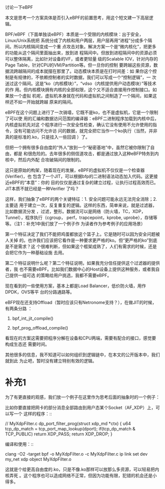     
讨论一下eBPF

本文是思考一个方案具体是否引入eBPF的前置思考，用这个短文建一下高层逻辑。

BPF/eBPF（下面单独谈eBPF）本质是一个受限的内核模块：出于安全，Linux/Unix系统把
系统分成了内核和用户两层，用户层再用“进程”分成多个隔间。所以内核隔间变成一个重
点攻击对象。解决方案一个是“微内核化”，把更多的功能从这个隔间里面抽出来，放到进
程隔间中。但放到进程隔间中的资源必须可以整体隔离，比如针对设备的VF，或者更轻量
级的Scalable IOV，针对内存的Page Table，针对CPU的VM/Partition等。但一旦你的控制
要跨越这些资源，数据流跨越隔间的成本就摆在那里了。动态模块本质是在打时间差：如
果你这个控制是有规律的，不依赖控制者的实时数据，我们可以写成一个“控制逻辑”，一
次送过这个隔间。这是“ko（内核模块）”，“vdso（内核提供用户动态模块）”等技术的作
用。但内核模块拥有内核的全部权限，这个又不适合直接用作控制接口。如果放一个虚拟
机呢，虚拟机本身就在代码和虚拟机之间制造了一个隔间，如果这样还不如一开始就跨越
原来的隔间。

eBPF在这个问题上进行了一次骑墙，它既不是ko，也不是虚拟机，它是一个限制了可以使
用的汇编和数据访问范围的编译器：eBPF二进制程序加载到内核中后，内核虚拟机先对这
个程序进行一次安全性检查，确认它没有使用不允许使用的指令，没有可能访问不允许访
问的数据，就完全把它当作一个ko执行（当然，并非真的是标准的.ko，只是挂入一些回调
）了。

但把一个拥有很多自由度的“外人”放到一个“秘密基地”中，虽然它被你限制了自由，都是
和很危险的。去年很多的侧信道攻击，都是通过放入这种eBFP特务到内核中，然后内外配
合攻破隔间的限制的。

这只是原始的构架，随着现在的发展，eBPF的虚拟机不仅仅是一个检查器(Verifier)，也
包含了一个JIT，可以根据bfp的二进制语法动态加入代码。这更接近eBPF的“本意”：你的
目的仅仅是通过复杂的建立过程，让执行过程高效而已。JIT本质不就已经是一种Verifier
了吗？

这样，我们抽象了eBPF的两个关键特征：1. 安全问题可能永远无法完全消除；2. 主要适
用于建立一次，反复重复的逻辑。这样的东西，简单来说，就是过滤器，比如数据流分发
，过滤，整形。数据流可以是网络（防火墙，TC，XDP，Tunnel），程序执行（cgroup，
perf，trapcepoint，kprobe, uprobe），存储等等。（注1：补充1中我们放了一个例子作
为读者作为参考例子的应用场景）

第一个特征决定了我们不能把鸡蛋都放这个篮子上。它是随时可以因为安全问题被人关掉
的。也许我们应该把它看作是一种要求更严格的ko。但“更严格的ko”到底是不是需求？这
个很难判断，但如果这个框架成熟了，人们有需求的时候，还是会把它作为一种基础设施
去用。

第二个特征说明什么呢？第二个特征说明，如果我充分信任提供这个过滤器的提供者，我
也不需要eBPF。比如我们数据中心的Host设备上提供这种服务，或者我自己提供一组可选
的策略给用户挑选，我都不需要eBPF。

现在看到的一些使用方案，基本上都是Load Balancer，低价防火墙，用作DPDK，OVS等平
台的分路通路等。

eBFP现在还支持Offload（暂时应该只有Netronome支持？），在做JIT的时候，有两条分路
：

1. bpf_int_jit_compile()

2. bpf_prog_offload_compile()

看现在的方案这需要把程序分解在设备和CPU两端，需要有配合的接口，感觉要构成生态还
需要时间。

其他很多的信息，我不知道可以如何组织到逻辑链中，在本文的公开版本中，我们就到此
为止吧，暂时没有建立特别有效的逻辑。

补充1
=====
为了有更直接的观感，我们放一个例子在这里作为思考后面的抽象时的一个例子：

比如你要直接把网卡的部分消息全部路由到用户态某个Socket（AF_XDP）上，可以写一个
这样的程序：::

  // MyXdpFilter.c
  dp_port_filter_prog(struct xdp_md *ctx) {
  u64 tcp_dp_match = tcp_port_map_lookup(dport);
  if(tcp_dp_match & TCP_PUBLIC)
  return XDP_PASS;
  return XDP_DROP;
  }

编译和使用：::

  clang -O2 -target bpf -o MyXdpFilter.o -c MyXdpFilter.c
  ip link set dev my_net xdp object MyXdpFilter.o

这就是个给更高自由度的.ko，只是不像.ko那样可以放那么多资源，可以轻易把内核弄死
。这个程序也可以造成网络不正常，但因为功能有限，犯错的机会还是小得多。
